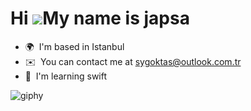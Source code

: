 Hi ![](https://user-images.githubusercontent.com/18350557/176309783-0785949b-9127-417c-8b55-ab5a4333674e.gif)My name is japsa
=============================================================================================================================

* 🌍  I'm based in Istanbul
* ✉️  You can contact me at [sygoktas@outlook.com.tr](mailto:sygoktas@outlook.com.tr)
* 🧠  I'm learning swift


![giphy](https://user-images.githubusercontent.com/62521215/211248666-8f80bc56-a12d-4528-85e1-80262f7664d2.gif)


